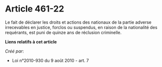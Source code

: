 # Article 461-22

Le fait de déclarer les droits et actions des nationaux de la partie adverse irrecevables en justice, forclos ou suspendus,
en raison de la nationalité des requérants, est puni de quinze ans de réclusion criminelle.

**Liens relatifs à cet article**

_Créé par_:

  - Loi n°2010-930 du 9 août 2010 - art. 7
